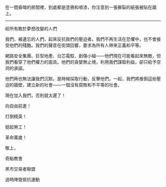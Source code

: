 在一間昏暗的房間裡，到處都是塗鴉和噴漆，你注意到一張撕裂的紙張被貼在牆上。

---

給所有敢於夢想改變的人們

我們，被遺忘的人們，起來反抗我們的壓迫者。我們不再生活在恐懼中，也不會接受他們的殘酷。我們的聲音在街頭回響，要求為所有人帶來正義和平等。

網路安全集團、巨型地產、台芯電馭、創傷小組——他們現在可能看起來無敵，但我們看穿了他們權力的面具。他們的貪婪無止境，利用我們謀取利益，卻只給予空洞的承諾。

他們再也無法讓我們沉默。是時候採取行動，反擊他們。一起，我們將推倒這些壓迫的牆壁，建立新的社會——一個沒有腐敗和不平等的社會。

現在加入我們，否則就太遲了！

向自由前進！

打倒精英！

挺起勞工！

革命萬歲！

敬上，

奇點教會

黑市交易者聯盟

過時陣營抵抗運動
